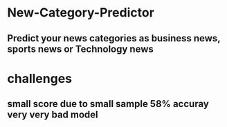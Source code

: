 # New-Category-Predictor
## Predict your news categories as business news, sports news or Technology news
# challenges
## small score due to small sample 58% accuray very very bad model  

